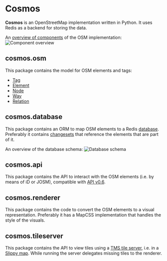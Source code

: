 # Cosmos

**Cosmos** is an OpenStreetMap implementation written in Python. It uses Redis as a backend for storing the data.

An [overview of components](https://wiki.openstreetmap.org/wiki/Component_overview) of the OSM implementation:
![Component overview](https://wiki.openstreetmap.org/w/images/2/27/OSM_Components.svg)

## cosmos.osm
This package contains the model for OSM elements and tags:
* [Tag](https://wiki.openstreetmap.org/wiki/Tag)
* [Element](https://wiki.openstreetmap.org/wiki/Elements)
* [Node](https://wiki.openstreetmap.org/wiki/Node)
* [Way](https://wiki.openstreetmap.org/wiki/Way)
* [Relation](https://wiki.openstreetmap.org/wiki/Relation)

## cosmos.database
This package contains an ORM to map OSM elements to a Redis [database](https://wiki.openstreetmap.org/wiki/Database). Preferably it contains [changesets](http://wiki.openstreetmap.org/wiki/OsmChange) that reference the elements that are part of it.

An overview of the database schema:
![Database schema](https://wiki.openstreetmap.org/w/images/5/58/OSM_DB_Schema_2016-12-13.svg)

## cosmos.api
This package contains the API to interact with the OSM elements (i.e. by means of iD or JOSM), compatible with [API v0.6](http://wiki.openstreetmap.org/wiki/API_v0.6).

## cosmos.renderer
This package contains the code to convert the OSM elements to a visual representation. Preferably it has a MapCSS implementation that handles the style of the visuals.

## cosmos.tileserver
This package contains the API to view tiles using a [TMS tile server](http://wiki.openstreetmap.org/wiki/TMS), i.e. in a [Slippy map](http://wiki.openstreetmap.org/wiki/Slippy_map_tilenames). While running the server delegates missing tiles to the renderer.
